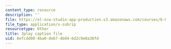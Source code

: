```yaml
---
content_type: resource
description: ''
file: https://ol-ocw-studio-app-production.s3.amazonaws.com/courses/6-042j-mathematics-for-computer-science-spring-2015/8efcdd004ba0de674b046d2c9e0a30fd_c3qNBNl1h8g.srt
file_type: application/x-subrip
resourcetype: Other
title: 3play caption file
uid: 8efcdd00-4ba0-de67-4b04-6d2c9e0a30fd
---
```

